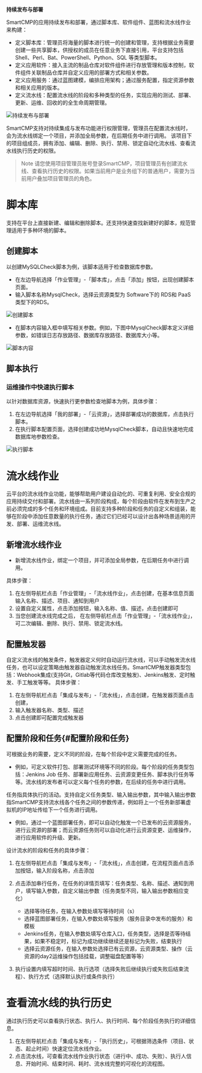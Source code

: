 **持续发布与部署**

SmartCMP的应用持续发布和部署，通过脚本库、软件组件、蓝图和流水线作业来构建：

+   定义脚本库：管理员将海量的脚本进行统一的创建和管理，支持根据业务需要创建一些共享脚本，供授权的成员在任意业务下直接引用，平台支持包括 Shell、Perl、Bat、PowerShell、Python、SQL 等类型脚本。
+	定义应用软件：接入主流的制品仓库对软件组件进行存放管理和版本控制，软件组件关联制品仓库并自定义应用的部署方式和相关参数。
+	定义应用服务：通过蓝图建模，编排应用架构；通过服务配置，指定资源参数和相关应用的版本。
+	定义流水线：配置流水线的阶段和多种类型的任务，实现应用的测试、部署、更新、运维、回收的的全生命周期管理。



![持续发布与部署](../../picture/Admin/持续发布和部署.png)

SmartCMP支持对持续集成与发布功能进行权限管理，管理员在配置流水线时，会为流水线绑定一个项目，并添加全局参数，在后期任务中进行调用。
该项目下的项目组成员，拥有添加、编辑、删除、执行、禁用、锁定自动化流水线、查看流水线执行历史的权限。

> Note 请您使用项目管理员账号登录SmartCMP，项目管理员有创建流水线、查看执行历史的权限。如果当前用户是业务组下的普通用户，需要为当前用户叠加项目管理员的角色。


# 脚本库

支持在平台上直接新建、编辑和删除脚本。还支持快速查找新建好的脚本，规范管理适用于多种环境的脚本。

## 创建脚本

以创建MySQLCheck脚本为例，该脚本适用于检查数据库参数。
+ 在左边导航选择「作业管理」-「脚本库」，点击「添加」按钮，出现创建脚本页面。
+ 输入脚本名称MysqlCheck，选择云资源类型为 Software下的 RDS和 PaaS类型下的RDS。

![创建脚本](../../picture/Admin/创建脚本2.png)

+ 在脚本内容输入框中填写相关参数。例如，下图中MysqlCheck脚本定义详细参数，如错误日志存放路径、数据库存放路径、数据库大小等。

![脚本内容](../../picture/Admin/脚本内容.png)

## 脚本执行

### 运维操作中快速执行脚本

以针对数据库资源，快速执行更参数检查地脚本为例，具体步骤：
1. 在左边导航选择「我的部署」-「云资源」，选择部署成功的数据库，点击执行脚本。
2. 在执行脚本配置页面，选择创建成功地MysqlCheck脚本，自动且快速地完成数据库地参数检查。

![执行脚本](../../picture/Admin/执行脚本.png)  

# 流水线作业

云平台的流水线作业功能，能够帮助用户建设自动化的、可重复利用、安全合规的应用持续交付和部署。流水线由一系列阶段构成，每个阶段由软件在发布到生产之前必须完成的多个任务和环境组成。目前支持多种阶段和任务的自定义和组装，能够在阶段中添加任意数量的执行任务，通过它们已经可以设计出各种场景适用的开发、部署、运维流水线。

## 新增流水线作业

+	新增流水线作业，绑定一个项目，并可添加全局参数，在后期任务中进行调用。

具体步骤：

1. 在左侧导航栏点击「作业管理」-「流水线作业」，点击创建，在基本信息页面输入名称、描述、项目、通知到用户
2. 设置自定义属性，点击添加按钮，输入名称、值、描述，点击创建即可
3. 当您创建流水线完成之后， 在左侧导航栏点击「作业管理」-「流水线作业」，可二次编辑、删除、执行、禁用、锁定流水线。



## 配置触发器

自定义流水线的触发条件，触发器定义何时自动运行流水线，可以手动触发流水线任务，也可以设定策略由触发器自动触发流水线任务。SmartCMP触发器类型包括：Webhook集成(支持Git，Gitlab等代码仓库改变触发)、Jenkins触发、定时触发、手工触发等等。
具体步骤：

1.  在左侧导航栏点击「集成与发布」-「流水线」，点击创建，在触发器页面点击创建，
2. 输入触发器名称、类型、描述
3. 点击创建即可配置完成触发器

## 配置阶段和任务{#配置阶段和任务} 

可根据业务的需要，定义不同的阶段，在每个阶段中定义需要完成的任务。

+ 例如，可定义软件打包、部署测试环境等不同的阶段。每个阶段的任务类型包括：Jenkins Job 任务、部署新应用任务、云资源变更任务、脚本执行任务等等。流水线的发布者可以定义每个任务的参数，在后续的任务中进行调用。

任务指具体执行的活动。支持自定义任务类型、输入输出参数，其中输入输出参数指SmartCMP支持流水线各个任务之间的参数传递，例如将上一个任务新部署虚拟机的IP地址传给下一个任务进行调用。

+ 例如，通过一个蓝图部署任务，即可以自动化触发一个已发布的云资源服务，进行云资源的部署；而云资源任务则可以自动化进行云资源变更、运维操作，进行应用软件的升级、更新。

设计流水的阶段和任务的具体步骤：

1. 在左侧导航栏点击「集成与发布」-「流水线」，点击创建，在流程页面点击添加按钮，输入阶段名称，点击添加
2. 点击添加串行任务，在任务的详情页填写：任务类型、名称、描述、通知到用户，填写输入参数，自定义输出参数（任务类型不同，输入输出参数相应变化）
    + 选择等待任务，在输入参数处填写等待时间（s）
    + 选择蓝图部署任务，在输入参数处填写服务（服务目录中发布的服务）和模板
    + Jenkins任务，在输入参数处填写仓库入口，任务类型，选择是否等待结果，如果不稳定时，标记为成功继续继续还是标记为失败，结束执行
    + 选择云资源任务，在输入参数处选择已有云资源，云资源类型、操作（云资源的day2运维操作包括挂载，调整磁盘配置等等）

3. 执行设置内填写超时时间、执行选项（选择失败后继续执行或失败后结束流程）、执行方式（选择默认执行或条件执行）


# 查看流水线的执行历史
通过执行历史可以查看执行状态、执行人、执行时间、每个阶段任务执行的详细信息。
1. 在左侧导航栏点击「集成与发布」-「执行历史」，可根据筛选条件（项目、状态、起止时间）快速定位流水线作业。
2. 点击流水线，可查看流水线作业执行状态（进行中、成功、失败）、执行人信息、开始时间、结束时间、耗时、流水线完整的可视化的流程图。



